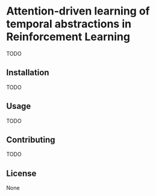 # Attention-driven learning of temporal abstractions in Reinforcement Learning

TODO

## Installation

TODO

## Usage

TODO

## Contributing

 TODO

## License
None

